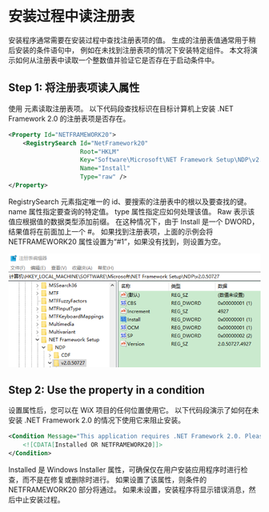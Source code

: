 # 安装过程中读注册表

安装程序通常需要在安装过程中查找注册表项的值。
生成的注册表值通常用于稍后安装的条件语句中，
例如在未找到注册表项的情况下安装特定组件。
本文将演示如何从注册表中读取一个整数值并验证它是否存在于启动条件中。

## Step 1: 将注册表项读入属性

使用 [<RegistrySearch>](others/wix3/xsd/wix/registrysearch.html.md) 元素读取注册表项。
以下代码段查找标识在目标计算机上安装 .NET Framework 2.0 的注册表项是否存在。

```xml
<Property Id="NETFRAMEWORK20">
    <RegistrySearch Id="NetFramework20"
                    Root="HKLM"
                    Key="Software\Microsoft\NET Framework Setup\NDP\v2.0.50727"
                    Name="Install"
                    Type="raw" />
</Property>
```

RegistrySearch 元素指定唯一的 id、要搜索的注册表中的根以及要查找的键。
name 属性指定要查询的特定值。 type 属性指定应如何处理该值。
Raw 表示该值应根据值的数据类型添加前缀。 在这种情况下，由于 Install 是一个 DWORD，结果值将在前面加上一个 #。
如果找到注册表项，上面的示例会将 NETFRAMEWORK20 属性设置为“#1”，如果没有找到，则设置为空。

![net_framework_2_install](resources/net_framework_2_install.png)

## Step 2: Use the property in a condition

设置属性后，您可以在 WiX 项目的任何位置使用它。
以下代码段演示了如何在未安装 .NET Framework 2.0 的情况下使用它来阻止安装。

```xml
<Condition Message="This application requires .NET Framework 2.0. Please install the .NET Framework then run this installer again.">
    <![CDATA[Installed OR NETFRAMEWORK20]]>
</Condition>
```

Installed 是 Windows Installer 属性，可确保仅在用户安装应用程序时进行检查，而不是在修复或删除时进行。
如果设置了该属性，则条件的 NETFRAMEWORK20 部分将通过。 如果未设置，安装程序将显示错误消息，然后中止安装过程。